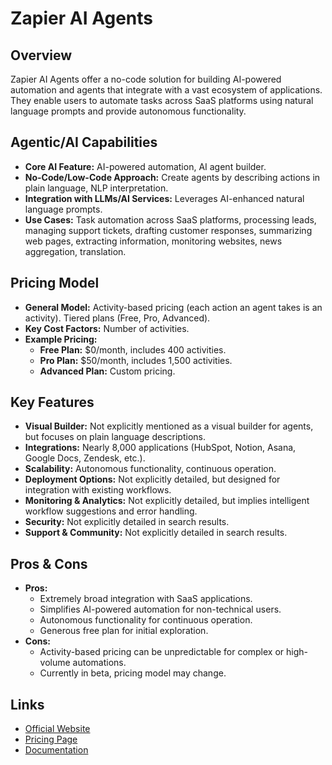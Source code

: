 # Zapier AI Agents

## Overview
Zapier AI Agents offer a no-code solution for building AI-powered automation and agents that integrate with a vast ecosystem of applications. They enable users to automate tasks across SaaS platforms using natural language prompts and provide autonomous functionality.

## Agentic/AI Capabilities
*   **Core AI Feature:** AI-powered automation, AI agent builder.
*   **No-Code/Low-Code Approach:** Create agents by describing actions in plain language, NLP interpretation.
*   **Integration with LLMs/AI Services:** Leverages AI-enhanced natural language prompts.
*   **Use Cases:** Task automation across SaaS platforms, processing leads, managing support tickets, drafting customer responses, summarizing web pages, extracting information, monitoring websites, news aggregation, translation.

## Pricing Model
*   **General Model:** Activity-based pricing (each action an agent takes is an activity). Tiered plans (Free, Pro, Advanced).
*   **Key Cost Factors:** Number of activities.
*   **Example Pricing:**
    *   **Free Plan:** $0/month, includes 400 activities.
    *   **Pro Plan:** $50/month, includes 1,500 activities.
    *   **Advanced Plan:** Custom pricing.

## Key Features
*   **Visual Builder:** Not explicitly mentioned as a visual builder for agents, but focuses on plain language descriptions.
*   **Integrations:** Nearly 8,000 applications (HubSpot, Notion, Asana, Google Docs, Zendesk, etc.).
*   **Scalability:** Autonomous functionality, continuous operation.
*   **Deployment Options:** Not explicitly detailed, but designed for integration with existing workflows.
*   **Monitoring & Analytics:** Not explicitly detailed, but implies intelligent workflow suggestions and error handling.
*   **Security:** Not explicitly detailed in search results.
*   **Support & Community:** Not explicitly detailed in search results.

## Pros & Cons
*   **Pros:**
    *   Extremely broad integration with SaaS applications.
    *   Simplifies AI-powered automation for non-technical users.
    *   Autonomous functionality for continuous operation.
    *   Generous free plan for initial exploration.
*   **Cons:**
    *   Activity-based pricing can be unpredictable for complex or high-volume automations.
    *   Currently in beta, pricing model may change.

## Links
*   [Official Website](https://zapier.com/ai-agents)
*   [Pricing Page](https://zapier.com/ai-agents/pricing)
*   [Documentation](https://zapier.com/help/ai-agents)